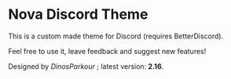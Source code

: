 # Nova Discord Theme
This is a custom made theme for Discord (requires BetterDiscord).

Feel free to use it, leave feedback and suggest new features!

Designed by *DinosParkour* ; latest version: **2.16**.
